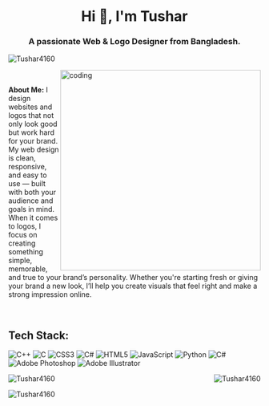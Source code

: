 <h1 align="center">Hi 👋, I'm Tushar</h1>
<h3 align="center">A passionate Web & Logo Designer from Bangladesh.</h3>

<p align="left"> <img src="https://komarev.com/ghpvc/?username=Tushar4160&label=Profile%20views&color=0e75b6&style=flat" alt="Tushar4160" /> </p>

<img align="right" alt="coding" width="400" src="https://user-images.githubusercontent.com/55389276/140866485-8fb1c876-9a8f-4d6a-98dc-08c4981eaf70.gif"><br>

<p align="left" justify-content= "center"> <b>About Me:</b> I design websites and logos that not only look good but work hard for your brand. My web design is clean, responsive, and easy to use — built with both your audience and goals in mind. When it comes to logos, I focus on creating something simple, memorable, and true to your brand’s personality. Whether you're starting fresh or giving your brand a new look, I’ll help you create visuals that feel right and make a strong impression online.</p><br>

## Tech Stack:
![C++](https://img.shields.io/badge/c++-%2300599C.svg?style=for-the-badge&logo=c%2B%2B&logoColor=white) ![C](https://img.shields.io/badge/c-%2300599C.svg?style=for-the-badge&logo=c&logoColor=white) ![CSS3](https://img.shields.io/badge/css3-%231572B6.svg?style=for-the-badge&logo=css3&logoColor=white) ![C#](https://img.shields.io/badge/c%23-%23239120.svg?style=for-the-badge&logo=csharp&logoColor=white) ![HTML5](https://img.shields.io/badge/html5-%23E34F26.svg?style=for-the-badge&logo=html5&logoColor=white) ![JavaScript](https://img.shields.io/badge/javascript-%23323330.svg?style=for-the-badge&logo=javascript&logoColor=%23F7DF1E) ![Python](https://img.shields.io/badge/python-3670A0?style=for-the-badge&logo=python&logoColor=ffdd54) ![C#](https://img.shields.io/badge/c%23-%23239120.svg?style=for-the-badge&logo=csharp&logoColor=white) ![Adobe Photoshop](https://img.shields.io/badge/adobe%20photoshop-%2331A8FF.svg?style=for-the-badge&logo=adobe%20photoshop&logoColor=white) ![Adobe Illustrator](https://img.shields.io/badge/adobe%20illustrator-%23FF9A00.svg?style=for-the-badge&logo=adobe%20illustrator&logoColor=white)


<p><img align="left" src="https://github-readme-stats.vercel.app/api/top-langs?username=Tushar4160&show_icons=true&locale=en&layout=compact" alt="Tushar4160" /></p>

<p>&nbsp;<img align="right" src="https://github-readme-stats.vercel.app/api?username=Tushar4160&show_icons=true&locale=en" alt="Tushar4160" /></p>

<p><img align="center" src="https://github-readme-streak-stats.herokuapp.com/?user=Tushar4160&" alt="Tushar4160" /></p>
